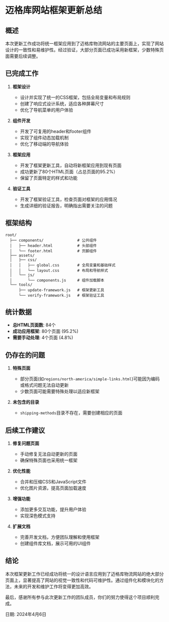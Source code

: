 # 迈格库网站框架更新总结

## 概述

本次更新工作成功将统一框架应用到了迈格库物流网站的主要页面上，实现了网站设计的一致性和易维护性。经过验证，大部分页面已成功采用新框架，少数特殊页面需要后续调整。

## 已完成工作

1. **框架设计**
   - 设计并实现了统一的CSS框架，包括全局变量和布局规则
   - 创建了响应式设计系统，适应各种屏幕尺寸
   - 优化了导航菜单的用户体验

2. **组件开发**
   - 开发了可复用的header和footer组件
   - 实现了组件动态加载机制
   - 优化了移动端的导航体验

3. **框架应用**
   - 开发了框架更新工具，自动将新框架应用到现有页面
   - 成功更新了80个HTML页面（占总页面的95.2%）
   - 保留了页面特定的样式和功能

4. **验证工具**
   - 开发了框架验证工具，检查页面对框架的应用情况
   - 生成详细的验证报告，明确指出需要关注的问题

## 框架结构

```
root/
  ├── components/               # 公共组件
  │   ├── header.html           # 头部组件
  │   └── footer.html           # 页脚组件
  ├── assets/
  │   ├── css/
  │   │   ├── global.css        # 全局变量和基础样式
  │   │   └── layout.css        # 布局和导航样式
  │   └── js/
  │       └── components.js     # 组件加载脚本
  └── tools/
      ├── update-framework.js   # 框架更新工具
      └── verify-framework.js   # 框架验证工具
```

## 统计数据

- **总HTML页面数**: 84个
- **成功应用框架**: 80个页面 (95.2%)
- **需要手动处理**: 4个页面 (4.8%)

## 仍存在的问题

1. **特殊页面**
   - 部分页面(如`regions/north-america/simple-links.html`)可能因为编码或格式问题无法自动更新
   - 少数页面可能需要特殊处理以适应新框架

2. **未包含的目录**
   - `shipping-methods`目录不存在，需要创建相应的页面

## 后续工作建议

1. **修复问题页面**
   - 手动修复无法自动更新的页面
   - 确保特殊页面也采用统一框架

2. **优化性能**
   - 合并和压缩CSS和JavaScript文件
   - 优化图片资源，提高页面加载速度

3. **增强功能**
   - 添加更多交互功能，提升用户体验
   - 实现深色模式支持

4. **扩展文档**
   - 完善开发文档，方便团队理解和使用框架
   - 创建组件库文档，展示可用的UI组件

## 结论

本次框架更新工作已经成功将统一的设计语言应用到了迈格库物流网站的绝大部分页面上，显著提高了网站的视觉一致性和代码可维护性。通过组件化和模块化的方法，未来的开发和维护工作将变得更加高效。

最后，感谢所有参与此次更新工作的团队成员，你们的努力使得这个项目顺利完成。

日期: 2024年4月6日 